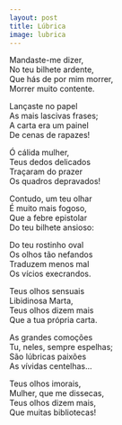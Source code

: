 ```yaml
---
layout: post
title: Lúbrica
image: lubrica
---
```

<span class="caps" alt="C"></span>Mandaste-me dizer,  
No teu bilhete ardente,  
Que hás de por mim morrer,  
Morrer muito contente.  

Lançaste no papel  
As mais lascivas frases;  
A carta era um painel  
De cenas de rapazes!  

Ó cálida mulher,  
Teus dedos delicados  
Traçaram do prazer  
Os quadros depravados!  

Contudo, um teu olhar  
É muito mais fogoso,  
Que a febre epistolar  
Do teu bilhete ansioso:  

Do teu rostinho oval  
Os olhos tão nefandos  
Traduzem menos mal  
Os vícios execrandos.  

Teus olhos sensuais  
Libidinosa Marta,  
Teus olhos dizem mais  
Que a tua própria carta.  

As grandes comoções  
Tu, neles, sempre espelhas;  
São lúbricas paixões  
As vívidas centelhas...  

Teus olhos imorais,  
Mulher, que me dissecas,  
Teus olhos dizem mais,  
Que muitas bibliotecas!  